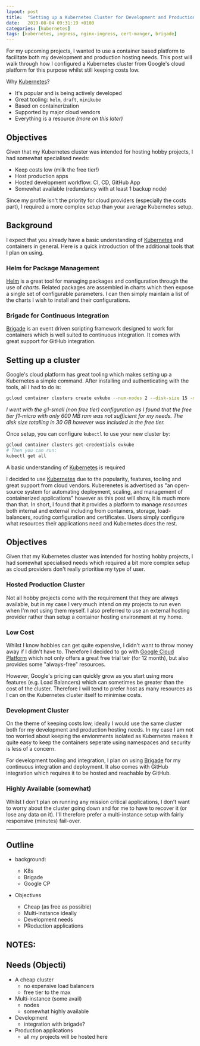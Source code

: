 ```yaml
---
layout: post
title:  "Setting up a Kubernetes Cluster for Development and Production"
date:   2019-08-04 09:31:19 +0100
categories: [kubernetes]
tags: [kubernetes, ingress, nginx-ingress, cert-manger, brigade]
---
```


For my upcoming projects, I wanted to use a container based platform to facilitate both my development and production hosting needs. This post will walk through how I configured a Kubernetes cluster from Google's cloud platform for this purpose whilst still keeping costs low.

Why [Kubernetes](https://kubernetes.io/)?
- It's popular and is being actively developed
- Great tooling: `helm`, `draft`, `minikube`
- Based on containerization
- Supported by major cloud vendors
- Everything is a resource *(more on this later)*

## Objectives

Given that my Kubernetes cluster was intended for hosting hobby projects, I had somewhat specialised needs:

- Keep costs low (milk the free tier!)
- Host production apps
- Hosted development workflow: CI, CD, GitHub App
- Somewhat available (redundancy with at least 1 backup node)

Since my profile isn't the priority for cloud providers (especially the costs part), I required a more complex setup than your average Kubernetes setup.

## Background

I expect that you already have a basic understanding of [Kubernetes](https://kubernetes.io/) and containers in general. Here is a quick introduction of the additional tools that I plan on using.

### Helm for Package Management

[Helm](https://helm.sh/) is a great tool for managing packages and configuration through the use of *charts*. Related packages are assembled in charts which then expose a single set of configurable parameters. I can then simply maintain a list of the charts I wish to install and their configurations.

### Brigade for Continuous Integration

[Brigade](https://brigade.sh/) is an event driven scripting framework designed to work for containers which is well suited to continuous integration. It comes with great support for GitHub integration.

## Setting up a cluster

Google's cloud platform has great tooling which makes setting up a Kubernetes a simple command. After installing and authenticating with the tools, all I had to do is:

```sh
gcloud container clusters create evkube --num-nodes 2 --disk-size 15 -m g1-small
```

*I went with the g1-small (non free tier) configuration as I found that the free tier f1-micro with only 600 MB ram was not sufficient for my needs. The disk size totalling in 30 GB however was included in the free tier.*

Once setup, you can configure `kubectl` to use your new cluster by:

```sh
gcloud container clusters get-credentials evkube
# Then you can run:
kubectl get all
```





A basic understanding of [Kubernetes](https://kubernetes.io/) is required




I decided to use [Kubernetes](https://kubernetes.io/) due to the popularity, features, tooling and great support from cloud vendors. Kuberenetes is advertised as "an open-source system for automating deployment, scaling, and management of containerized applications" however as this post will show, it is much more than that. In short, I found that it provides a platform to manage *resources* both internal and external including from containers, storage, load-balancers, routing configuration and certificates. Users simply configure what resources their applications need and Kubernetes does the rest.

## Objectives


Given that my Kubernetes cluster was intended for hosting hobby projects, I had somewhat specialised needs which required a bit more complex setup as cloud providers don't really prioritise my type of user.

### Hosted Production Cluster

Not all hobby projects come with the requirement that they are always available, but in my case I very much intend on my projects to run even when I'm not using them myself. I also preferred to use an external hosting provider rather than setup a container hosting environment at my home.

### Low Cost

Whilst I know hobbies can get quite expensive, I didn't want to throw money away if I didn't have to. Therefore I decided to go with [Google Cloud Platform](https://cloud.google.com/) which not only offers a great free trial teir (for 12 month), but also provides some "always-free" resources.

However, Google's pricing can quickly grow as you start using more features (e.g. Load Balancers) which can sometimes be greater than the cost of the cluster. Therefore I will tend to prefer host as many resources as I can on the Kubernetes cluster itself to minimise costs.

### Development Cluster

On the theme of keeping costs low, ideally I would use the same cluster both for my development and production hosting needs. In my case I am not too worried about keeping the envionments isolated as Kubernetes makes it quite easy to keep the containers seperate using namespaces and security is less of a concern.

For development tooling and integration, I plan on using [Brigade](https://brigade.sh/) for my continuous integration and deployment. It also comes with GitHub integration which requires it to be hosted and reachable by GitHub.

### Highly Available (somewhat)

Whilst I don't plan on running any mission critical applications, I don't want to worry about the cluster going down and for me to have to recover it (or lose any data on it). I'll therefore prefer a multi-instance setup with fairly responsive (minutes) fail-over.

---

## Outline

- background:
  - K8s
  - Brigade
  - Google CP

- Objectives
  - Cheap (as free as possible)
  - Multi-instance ideally
  - Development needs
  - PRoduction applications





## NOTES:
## Needs (Objecti)

- A cheap cluster
  - no expensive load balancers
  - free tier to the max
- Multi-instance (some avail)
  - nodes
  - somewhat highly available
- Development
  - integration with brigade?
- Production applications
  - all my projects will be hosted here

